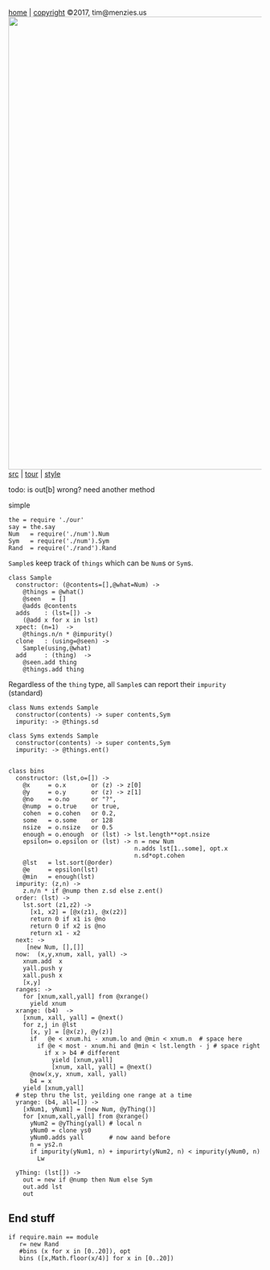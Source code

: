 [home](http://tiny.cc/koff) |
[copyright](https://github.com/koffee/script/blob/master/LICENSE.md) &copy;2017, tim&commat;menzies.us<br>
[<img width=900 src=https://raw.githubusercontent.com/koffee/script/master/img/head.jpg>](http://tiny.cc/koff)<br>
[src](https://github.com/koffee/script/tree/master/lib) |
[tour](https://github.com/koffee/script/blob/master/docs/TOUR.md) |
[style](https://github.com/koffee/script/blob/master/docs/STYLE.md)

todo: is out[b] wrong? need another method

simple

    the = require './our'  
    say = the.say
    Num   = require('./num').Num
    Sym   = require('./num').Sym
    Rand  = require('./rand').Rand

`Sample`s keep track of `things` which can be `Num`s or `Sym`s.

    class Sample
      constructor: (@contents=[],@what=Num) ->
        @things = @what()
        @seen   = []
        @adds @contents
      adds    : (lst=[]) ->
        (@add x for x in lst)
      xpect: (n=1)  ->
        @things.n/n * @impurity()
      clone   : (using=@seen) ->
        Sample(using,@what)
      add     : (thing)  ->
        @seen.add thing
        @things.add thing

Regardless of the `thing` type, all `Sample`s can report their `impurity`
(standard)

    class Nums extends Sample
      constructor(contents) -> super contents,Sym
      impurity: -> @things.sd

    class Syms extends Sample
      constructor(contents) -> super contents,Sym
      impurity: -> @things.ent()


    class bins
      constructor: (lst,o=[]) ->
        @x     = o.x       or (z) -> z[0]
        @y     = o.y       or (z) -> z[1]
        @no    = o.no      or "?",
        @nump  = o.true    or true,
        cohen  = o.cohen   or 0.2,
        some   = o.some    or 128
        nsize  = o.nsize   or 0.5
        enough = o.enough  or (lst) -> lst.length**opt.nsize
        epsilon= o.epsilon or (lst) -> n = new Num
                                       n.adds lst[1..some], opt.x
                                       n.sd*opt.cohen
        @lst   = lst.sort(@order)
        @e     = epsilon(lst)
        @min   = enough(lst)
      impurity: (z,n) ->
        z.n/n * if @nump then z.sd else z.ent()
      order: (lst) ->
        lst.sort (z1,z2) ->
          [x1, x2] = [@x(z1), @x(z2)]
          return 0 if x1 is @no
          return 0 if x2 is @no
          return x1 - x2
      next: ->
         [new Num, [],[]]
      now:  (x,y,xnum, xall, yall) ->
        xnum.add  x
        yall.push y
        xall.push x
        [x,y]
      ranges: ->
        for [xnum,xall,yall] from @xrange()
          yield xnum
      xrange: (b4)  ->
        [xnum, xall, yall] = @next()
        for z,j in @lst
          [x, y] = [@x(z), @y(z)]
          if   @e < xnum.hi - xnum.lo and @min < xnum.n  # space here
            if @e < most - xnum.hi and @min < lst.length - j # space right
              if x > b4 # different
                yield [xnum,yall]
                [xnum, xall, yall] = @next()
          @now(x,y, xnum, xall, yall)
          b4 = x
        yield [xnum,yall]
      # step thru the lst, yeilding one range at a time
      yrange: (b4, all=[]) ->
        [xNum1, yNum1] = [new Num, @yThing()]
        for [xnum,xall,yall] from @xrange()
          yNum2 = @yThing(yall) # local n
          yNum0 = clone ys0
          yNum0.adds yall       # now aand before
          n = ys2.n
          if impurity(yNum1, n) + impurirty(yNum2, n) < impurity(yNum0, n)
            Lw

      yThing: (lst[]) ->
        out = new if @nump then Num else Sym
        out.add lst
        out

## End stuff

    if require.main == module
       r= new Rand
       #bins (x for x in [0..20]), opt
       bins ([x,Math.floor(x/4)] for x in [0..20])

